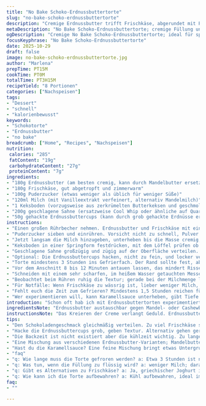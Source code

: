 ```yaml
---
title: "No Bake Schoko-Erdnussbuttertorte"
slug: "no-bake-schoko-erdnussbuttertorte"
description: "Cremige Erdnussbutter trifft Frischkäse, abgerundet mit Puderzucker und einem Schuss Milch. Eingebettet in eine buttrige Keksboden, dann mit einer Wolke aus geschlagener Sahne belegt. Kleine Stückchen Erdnussbuttercups als knuspriges Highlight. Im Gefrierfach verhärtet, vor dem Schneiden minimal antauen lassen – so klappt’s ohne matschige Ränder. Kalorienbewusst und mit etwas Eigenwilligkeit bei den Zutaten ein echter Gewinn für spontane Dessertmomente."
metaDescription: "No Bake Schoko-Erdnussbuttertorte; cremige Füllung und knuspriger Boden; perfekt für Dessertmomente mit Freunden."
ogDescription: "Cremige No Bake Schoko-Erdnussbuttertorte; ideal für spontane Genussmomente – einfach unwiderstehlich."
focusKeyphrase: "No Bake Schoko-Erdnussbuttertorte"
date: 2025-10-29
draft: false
image: no-bake-schoko-erdnussbuttertorte.jpg
author: "Marlena"
prepTime: PT15M
cookTime: PT0M
totalTime: PT3H15M
recipeYield: "8 Portionen"
categories: ["Nachspeisen"]
tags:
- "Dessert"
- "schnell"
- "kalorienbewusst"
keywords:
- "Schokotorte"
- "Erdnussbutter"
- "no bake"
breadcrumb: ["Home", "Recipes", "Nachspeisen"]
nutrition: 
 calories: "285"
 fatContent: "19g"
 carbohydrateContent: "27g"
 proteinContent: "7g"
ingredients:
- "180g Erdnussbutter (am besten cremig, kann durch Mandelbutter ersetzt werden für leichteren Geschmack)"
- "180g Frischkäse, gut abgetropft und zimmerwarm"
- "100g Puderzucker (etwas weniger als üblich für weniger Süße)"
- "120ml Milch (mit Vanilleextrakt verfeinert, alternativ Mandelmilch)"
- "1 Keksboden (vorzugsweise aus zerkrümelten Butterkeksen und geschmolzener Butter)"
- "200g geschlagene Sahne (ersatzweise Cool Whip oder ähnliche auf Quarkbasis)"
- "50g gehackte Erdnussbuttercups (kann durch grob gehackte Erdnüsse ersetzt werden für mehr Biss)"
instructions:
- "Einen großen Rührbecher nehmen. Erdnussbutter und Frischkäse mit einem Holzlöffel oder Mixer zusammenrühren, bis keine Klumpen sichtbar."
- "Puderzucker sieben und einrühren. Vorsicht nicht zu schnell, Pulver verteilt sich sonst staubig in der Küche."
- "Jetzt langsam die Milch hinzugeben, unterheben bis die Masse cremig, aber nicht flüssig ist. Zu flüssig bedeutet später matschiger Boden. Konsistenz prüfen, man soll sie gut auf dem Löffel halten."
- "Keksboden in einer Springform festdrücken, mit dem Löffel prüfen ob alle Ränder schön abdecken. Die Füllung darauf verteilen und glatt streichen. Die Kanten ruhig etwas dicker machen, verteilt sich kaum beim Gefrieren."
- "Geschlagene Sahne großzügig und zügig auf der Oberfläche verteilen. Vorher sollte sie schnittfest, nicht zu weich sein."
- "Optional: Die Erdnussbuttercups hacken, nicht zu fein, und locker verteilen. Am besten erst kurz vor dem Servieren, sonst weichen sie durch die Feuchtigkeit auf."
- "Torte mindestens 3 Stunden ins Gefrierfach. Der Rand sollte fest, aber nicht steinhart sein – man fühlt sich dann beim Schneiden nicht als ob man Beton bricht."
- "Vor dem Anschnitt 8 bis 12 Minuten antauen lassen, das mindert Risse und Klümpchen."
- "Schneiden mit einem sehr scharfen, im heißem Wasser getauchten Messer, da klebt sonst alles fest."
- "Beobachtet beim Rühren ruhig die Textur; gerade bei der Milchmenge lieber langsam arbeiten. Ein Tipp: keine zu fettige Milch ausprobieren, sonst trennt es sich."
- "Für Notfälle: Wenn Frischkäse zu wässrig ist, lieber weniger Milch, sonst wird’s zu lasch. Auch mit griechischem Joghurt probiert, funktioniert, aber Geschmack variiert."
- "Fehlt euch die Zeit zum Gefrieren? Mindestens 1,5 Stunden reichen für einen festen Schnitt, aber die Konsistenz ist dann weniger kompakt."
- "Wer experimentieren will, kann Karamellsauce unterheben, gibt Tiefe. Aber weniger Puderzucker nehmen, sonst Süße-Overkill."
introduction: "Schon oft hab ich mit Erdnussbuttertorten experimentiert, mal zu süß, mal zu trocken – hier läuft’s eher auf Balance zwischen cremig und fest hinaus. Wichtig: nicht blind nach Zeit arbeiten, sondern auf die Haptik achten. Zu viel Milch? Wird zu weich. Zu wenig? Wird bröckelig. Meine Geheimwaffe: Vanille in der Milch, das gibt kleinen Kick, den man kaum sieht, aber schmeckt. Bisher immer gewundert, dass man für so wenig Aufwand nahezu gar nicht backen muss. Cool Whip versus echte Sahne? Echte Sahne ist reichhaltiger, aber auch sensibler bei der Lagerung. Gehört eine Torte ins Tiefkühlfach, ist die Zeit der Königsweg. Ungeduldig wie ich? Lieber erkaltete Zutaten und Geduld mitbringen, dann bleibt’s besser in Form."
ingredientsNote: "Erdnussbutter austauschbar gegen Mandel- oder Cashewbutter, wenn jemand allergisch ist oder den Geschmack variieren will. Frischkäse zimmerwarm, sonst Klumpen beim Mischen. Puderzucker gesiebt, dadurch weniger Klümpchen im Endprodukt. Milch ruhig mit Vanille anreichern oder Nussmilch für leichte Variation. Keksboden sollte ziemlich kompakt sein; Wärme von Schokolade oder Butter hilft, ihn zu stabilisieren. Alternative zum Cool Whip: selbst geschlagene Sahne mit etwas Zucker und Vanille. Erdnussbuttercups mit ganzen gerösteten Erdnüssen ersetzen, sorgt für knusprigen Snack-Effekt. Wichtig: Kuchen bleibt 3-4 Stunden im Gefrierfach, bevor er schneidfähig ist. Zu lange Kälteeinwirkung macht aber steinhart, lieber mit Zeit planen."
instructionsNote: "Das Kreieren der Creme verlangt Geduld. Erdnussbutter und Frischkäse müssen fluffig werden, aber nicht zu stark schlagen – dadurch wird die Masse zu luftig, sie fällt später zusammen. Puderzucker schrittweise einarbeiten, nicht alles auf einmal, sonst fliegen Staubwolken. Milch exakt dosieren, zu viel Flüssigkeit verändert die Textur grundlegend. Der Keksboden braucht Druck; sonst reisst die Füllung beim Schneiden. Cool Whip auftragen, solange die Masse fest, aber noch feucht ist. Hacken der Erdnussbuttercups oder Ersatz sorgt für interessante Haptik, spät streuen, weil sie sonst Feuchtigkeit ziehen. Gefrierzeit von ungefähr 3 Stunden gibt optimale Konsistenz, mit Handsensor testen. Nach dem Gefrieren das Antauen nicht vergessen – das macht das Schneiden zu einer sauberen Sache und bewahrt Optik. Messer immer vor dem Schneidvorgang in heißes Wasser tauchen, mehrmals zwischen den Stößen wiederholen, so keine Krümel anhaften."
tips:
- "Den Schokoladengeschmack gleichmäßig verteilen. Zu viel Frischkäse sorgt für einen anderen Geschmack. Weniger Milch bedeutet festere Masse; darauf achten. Auch bei Erdnussbutter: cremige Konsistenz ist ideal. Geschlagene Sahne vorher kühlen, sie für Stabilität sorgt, gerade in der warmen Küche. Kühlschrank ist dein Freund. Während der Herstellung: Temperatur der Zutaten kontrollieren, zu kalte können klumpen; die Wärme macht es geschmeidig."
- "Hacke die Erdnussbuttercups grob, geben Textur. Alternativ gehen geröstete Erdnüsse. Mach dies kurz vor dem Servieren, zieht Feuchtigkeit. Keksboden soll stabil sein, fest drücken. Ein tl. Vanille in der Milch bringt Geschmack. Wenn das gefrierst, teste die Konsistenz. Finger- oder Löffel-Test. Wenn er nicht zu fest ist, hat man es richtig gemacht. Und ja: keine flüssige Milch einsetzen, sonst wird es flüssig."
- "Die Backzeit ist nicht existiert aber die kühlzeit wichtig. Zu lange einfrieren und die Torte wird hart wie Stein. Zu wenig und die Füllung wird matschig. Berücksichtige, die Ränder schneiden; scharfe Messer in heißem Wasser vor dem Schneiden tauchen. Das macht die Sache einfacher. Wichtig nur eine kleine Zeitspanne. Meist sind 8-12 Minuten fürs Antauen optimal. Wache auf die Konsistenz der Oberseite."
- "Eine Mischung aus verschiedenen Erdnussbutter-Varianten; Mandelbutter oder Cashewbutter möglich. Hast du zu viel Puderzucker? Wilst das Problem gibt eine Prise Salz; neutralisiert das Ganze. Wenn die Füllung zerfließt, nicht nervös werden, mehr Frischkäse kann lösen. Und bedenken; lassen Kühlt es besser werden; der Geschmack intensiviert sich; wirklich muss vorher kühlen."
- "Hast du die Karamellsauce? Eine feine Mischung bringt etwas Untergrund. Aber weniger Puderzucker verwenden. Nicht alle Geheimnisse auf einmal; Einfachheit kann auch besser sein. Und ruhig aus der Reihe tanzen; wer nicht gleich einen Keksboden haben will, kann auch Mürbeteig versuchen. Mischung rasch kneten, nicht zu lange."
- "faq"
- "q: Wie lange muss die Torte gefroren werden? a: Etwa 3 Stunden ist nötig. Der Rand wird fest aber nicht steinhart. Gut beim Schneiden. Minimal antauen. 8 bis 12 Minuten vor dem Servieren."
- "q: Was tun, wenn die Füllung zu flüssig wird? a: weniger Milch; darauf achten. Oder mehr Frischkäse. Auch Erdnussbutter aufpassen; die Konsistenz richtig hält alles zusammen. Mix zur Textur ist entscheidend."
- "q: Gibt es Alternativen zu Frischkäse? a: Ja, griechischer Joghurt ist möglich; geschmacklich schüchtern das Ergebnis. Auch veganen Frischkäse ausprobiert; die Konsistenz war anders, aber akzeptabel. Ausprobieren."
- "q: Wie kann ich die Torte aufbewahren? a: Kühl aufbewahren, ideal im Gefrierfach. Wenn frische Erdnüsse gebraucht werden, diese vor der Feuchtigkeit schützen. Immer wieder testen, damit sie nicht matschig wird."
faq:
- ""

---
```

